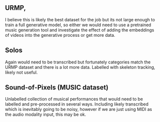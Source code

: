 ## URMP, 
I believe this is likely the best dataset for the job but its not large enough to train a full generative model, so either we would need to use a pretrained music generation tool and investigate the effect of adding the embeddings of videos into the generative process or get more data.
## Solos
Again would need to be transcribed but fortunately categories match the URMP dataset and there is a lot more data. 
Labelled with skeleton tracking, likely not useful.
## Sound-of-Pixels (MUSIC dataset)
Unlabelled collection of musical performances that would need to be labelled and pre-processed in several ways. Including likely transcribed which is inevitably going to be noisy, however if we are just using MIDI as the audio modality input, this may be ok.